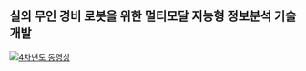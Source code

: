## 실외 무인 경비 로봇을 위한 멀티모달 지능형 정보분석 기술 개발

[![4차년도 동영상](https://img.youtube.com/vi/QxpQtVxcH3Q/0.jpg)](https://www.youtube.com/QxpQtVxcH3Q)


<!--
**lge-robot-navi/lge-robot-navi** is a ✨ _special_ ✨ repository because its `README.md` (this file) appears on your GitHub profile.

Here are some ideas to get you started:

- 🔭 I’m currently working on ...
- 🌱 I’m currently learning ...
- 👯 I’m looking to collaborate on ...
- 🤔 I’m looking for help with ...
- 💬 Ask me about ...
- 📫 How to reach me: ...
- 😄 Pronouns: ...
- ⚡ Fun fact: ...
-->
